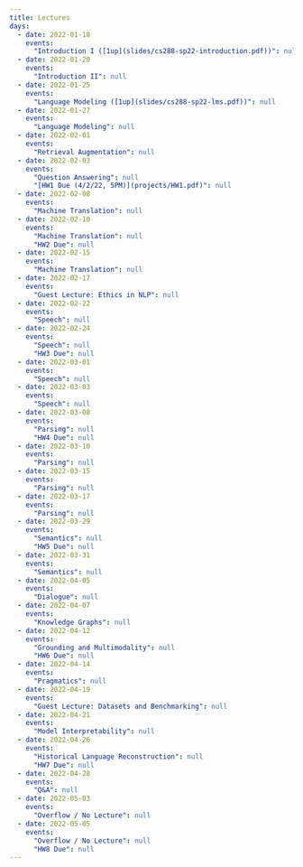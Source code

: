 ```yaml
---
title: Lectures
days:
  - date: 2022-01-18
    events:
      "Introduction I ([1up](slides/cs288-sp22-introduction.pdf))": null
  - date: 2022-01-20
    events:
      "Introduction II": null
  - date: 2022-01-25
    events:
      "Language Modeling ([1up](slides/cs288-sp22-lms.pdf))": null
  - date: 2022-01-27
    events:
      "Language Modeling": null
  - date: 2022-02-01
    events:
      "Retrieval Augmentation": null
  - date: 2022-02-03
    events:
      "Question Answering": null
      "[HW1 Due (4/2/22, 5PM)](projects/HW1.pdf)": null
  - date: 2022-02-08
    events:
      "Machine Translation": null
  - date: 2022-02-10
    events:
      "Machine Translation": null
      "HW2 Due": null
  - date: 2022-02-15
    events:
      "Machine Translation": null
  - date: 2022-02-17
    events:
      "Guest Lecture: Ethics in NLP": null
  - date: 2022-02-22
    events:
      "Speech": null
  - date: 2022-02-24
    events:
      "Speech": null
      "HW3 Due": null
  - date: 2022-03-01
    events:
      "Speech": null
  - date: 2022-03-03
    events:
      "Speech": null
  - date: 2022-03-08
    events:
      "Parsing": null
      "HW4 Due": null
  - date: 2022-03-10
    events:
      "Parsing": null
  - date: 2022-03-15
    events:
      "Parsing": null
  - date: 2022-03-17
    events:
      "Parsing": null
  - date: 2022-03-29
    events:
      "Semantics": null
      "HW5 Due": null
  - date: 2022-03-31
    events:
      "Semantics": null
  - date: 2022-04-05
    events:
      "Dialogue": null
  - date: 2022-04-07
    events:
      "Knowledge Graphs": null
  - date: 2022-04-12
    events:
      "Grounding and Multimodality": null
      "HW6 Due": null
  - date: 2022-04-14
    events:
      "Pragmatics": null
  - date: 2022-04-19
    events:
      "Guest Lecture: Datasets and Benchmarking": null
  - date: 2022-04-21
    events:
      "Model Interpretability": null
  - date: 2022-04-26
    events:
      "Historical Language Reconstruction": null
      "HW7 Due": null
  - date: 2022-04-28
    events:
      "Q&A": null
  - date: 2022-05-03
    events:
      "Overflow / No Lecture": null
  - date: 2022-05-05
    events:
      "Overflow / No Lecture": null
      "HW8 Due": null
---
```

